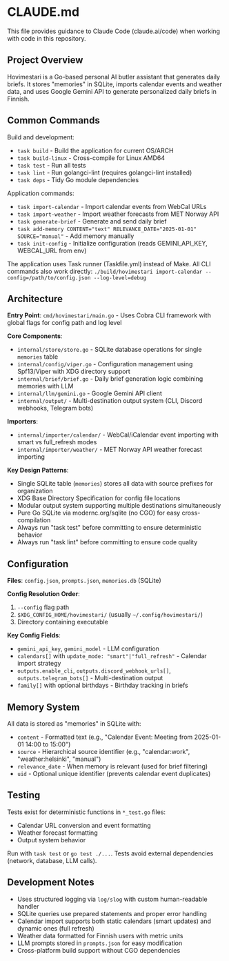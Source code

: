 # CLAUDE.md

This file provides guidance to Claude Code (claude.ai/code) when working with code in this repository.

## Project Overview

Hovimestari is a Go-based personal AI butler assistant that generates daily briefs. It stores "memories" in SQLite, imports calendar events and weather data, and uses Google Gemini API to generate personalized daily briefs in Finnish.

## Common Commands

Build and development:

- `task build` - Build the application for current OS/ARCH
- `task build-linux` - Cross-compile for Linux AMD64
- `task test` - Run all tests
- `task lint` - Run golangci-lint (requires golangci-lint installed)
- `task deps` - Tidy Go module dependencies

Application commands:

- `task import-calendar` - Import calendar events from WebCal URLs
- `task import-weather` - Import weather forecasts from MET Norway API
- `task generate-brief` - Generate and send daily brief
- `task add-memory CONTENT="text" RELEVANCE_DATE="2025-01-01" SOURCE="manual"` - Add memory manually
- `task init-config` - Initialize configuration (reads GEMINI_API_KEY, WEBCAL_URL from env)

The application uses Task runner (Taskfile.yml) instead of Make. All CLI commands also work directly: `./build/hovimestari import-calendar --config=/path/to/config.json --log-level=debug`

## Architecture

**Entry Point**: `cmd/hovimestari/main.go` - Uses Cobra CLI framework with global flags for config path and log level

**Core Components**:

- `internal/store/store.go` - SQLite database operations for single `memories` table
- `internal/config/viper.go` - Configuration management using Spf13/Viper with XDG directory support
- `internal/brief/brief.go` - Daily brief generation logic combining memories with LLM
- `internal/llm/gemini.go` - Google Gemini API client
- `internal/output/` - Multi-destination output system (CLI, Discord webhooks, Telegram bots)

**Importers**:

- `internal/importer/calendar/` - WebCal/iCalendar event importing with smart vs full_refresh modes
- `internal/importer/weather/` - MET Norway API weather forecast importing

**Key Design Patterns**:

- Single SQLite table (`memories`) stores all data with source prefixes for organization
- XDG Base Directory Specification for config file locations
- Modular output system supporting multiple destinations simultaneously
- Pure Go SQLite via modernc.org/sqlite (no CGO) for easy cross-compilation
- Always run "task test" before committing to ensure deterministic behavior
- Always run "task lint" before committing to ensure code quality

## Configuration

**Files**: `config.json`, `prompts.json`, `memories.db` (SQLite)

**Config Resolution Order**:

1. `--config` flag path
2. `$XDG_CONFIG_HOME/hovimestari/` (usually `~/.config/hovimestari/`)
3. Directory containing executable

**Key Config Fields**:

- `gemini_api_key`, `gemini_model` - LLM configuration
- `calendars[]` with `update_mode: "smart"|"full_refresh"` - Calendar import strategy
- `outputs.enable_cli`, `outputs.discord_webhook_urls[]`, `outputs.telegram_bots[]` - Multi-destination output
- `family[]` with optional birthdays - Birthday tracking in briefs

## Memory System

All data is stored as "memories" in SQLite with:

- `content` - Formatted text (e.g., "Calendar Event: Meeting from 2025-01-01 14:00 to 15:00")
- `source` - Hierarchical source identifier (e.g., "calendar:work", "weather:helsinki", "manual")
- `relevance_date` - When memory is relevant (used for brief filtering)
- `uid` - Optional unique identifier (prevents calendar event duplicates)

## Testing

Tests exist for deterministic functions in `*_test.go` files:

- Calendar URL conversion and event formatting
- Weather forecast formatting
- Output system behavior

Run with `task test` or `go test ./...`. Tests avoid external dependencies (network, database, LLM calls).

## Development Notes

- Uses structured logging via `log/slog` with custom human-readable handler
- SQLite queries use prepared statements and proper error handling
- Calendar import supports both static calendars (smart updates) and dynamic ones (full refresh)
- Weather data formatted for Finnish users with metric units
- LLM prompts stored in `prompts.json` for easy modification
- Cross-platform build support without CGO dependencies
